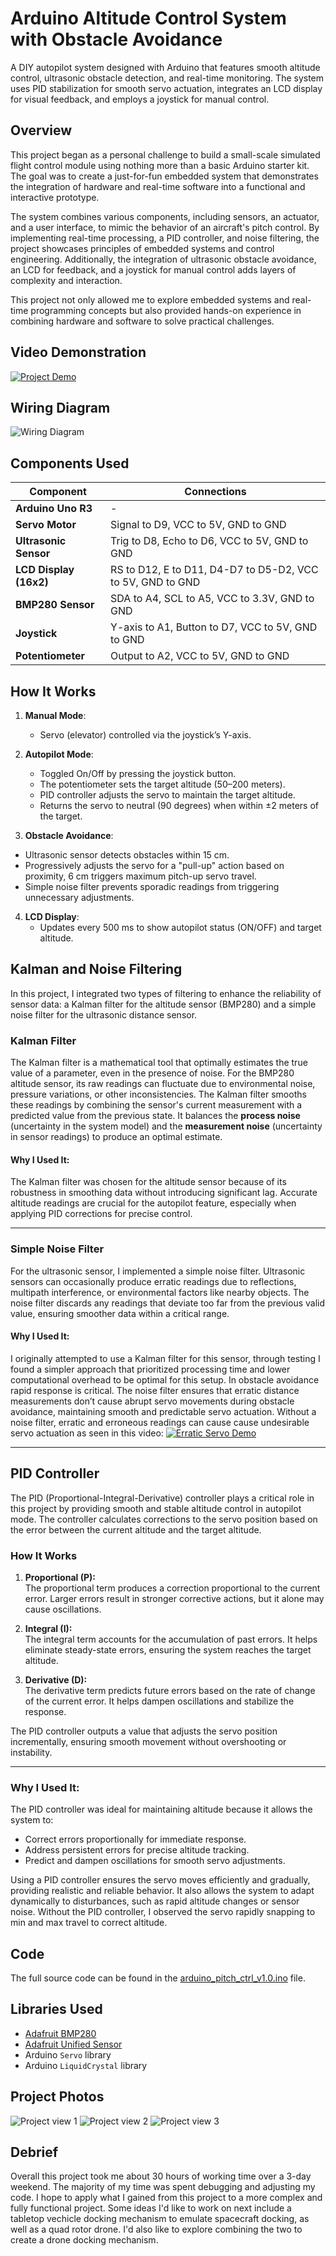 # Arduino Altitude Control System with Obstacle Avoidance

A DIY autopilot system designed with Arduino that features smooth altitude control, ultrasonic obstacle detection, and real-time monitoring. The system uses PID stabilization for smooth servo actuation, integrates an LCD display for visual feedback, and employs a joystick for manual control.

## Overview

This project began as a personal challenge to build a small-scale simulated flight control module using nothing more than a basic Arduino starter kit. The goal was to create a just-for-fun embedded system that demonstrates the integration of hardware and real-time software into a functional and interactive prototype.

The system combines various components, including sensors, an actuator, and a user interface, to mimic the behavior of an aircraft's pitch control. By implementing real-time processing, a PID controller, and noise filtering, the project showcases principles of embedded systems and control engineering. Additionally, the integration of ultrasonic obstacle avoidance, an LCD for feedback, and a joystick for manual control adds layers of complexity and interaction.

This project not only allowed me to explore embedded systems and real-time programming concepts but also provided hands-on experience in combining hardware and software to solve practical challenges.

## Video Demonstration

[![Project Demo](https://img.youtube.com/vi/Yk2QcMZHw5w/0.jpg)](https://youtu.be/Yk2QcMZHw5w)

## Wiring Diagram

![Wiring Diagram](pitch%20ctrl%20wiring.png)

## Components Used

| Component              | Connections |
|------------------------|-------------|
| **Arduino Uno R3**     | -           |
| **Servo Motor**        | Signal to D9, VCC to 5V, GND to GND |
| **Ultrasonic Sensor**  | Trig to D8, Echo to D6, VCC to 5V, GND to GND |
| **LCD Display (16x2)** | RS to D12, E to D11, D4-D7 to D5-D2, VCC to 5V, GND to GND |
| **BMP280 Sensor**      | SDA to A4, SCL to A5, VCC to 3.3V, GND to GND |
| **Joystick**           | Y-axis to A1, Button to D7, VCC to 5V, GND to GND |
| **Potentiometer**      | Output to A2, VCC to 5V, GND to GND |

## How It Works

1. **Manual Mode**:
   - Servo (elevator) controlled via the joystick’s Y-axis.

2. **Autopilot Mode**:
   - Toggled On/Off by pressing the joystick button.
   - The potentiometer sets the target altitude (50–200 meters).
   - PID controller adjusts the servo to maintain the target altitude.
   - Returns the servo to neutral (90 degrees) when within ±2 meters of the target.
     
3.  **Obstacle Avoidance**:
   - Ultrasonic sensor detects obstacles within 15 cm.
   - Progressively adjusts the servo for a "pull-up" action based on proximity, 6 cm triggers maximum pitch-up servo travel.
   - Simple noise filter prevents sporadic readings from triggering unnecessary adjustments.

4. **LCD Display**:
   - Updates every 500 ms to show autopilot status (ON/OFF) and target altitude.
  
## Kalman and Noise Filtering

In this project, I integrated two types of filtering to enhance the reliability of sensor data: a Kalman filter for the altitude sensor (BMP280) and a simple noise filter for the ultrasonic distance sensor.

### Kalman Filter

The Kalman filter is a mathematical tool that optimally estimates the true value of a parameter, even in the presence of noise. For the BMP280 altitude sensor, its raw readings can fluctuate due to environmental noise, pressure variations, or other inconsistencies. The Kalman filter smooths these readings by combining the sensor's current measurement with a predicted value from the previous state. It balances the **process noise** (uncertainty in the system model) and the **measurement noise** (uncertainty in sensor readings) to produce an optimal estimate.

#### Why I Used It:
The Kalman filter was chosen for the altitude sensor because of its robustness in smoothing data without introducing significant lag. Accurate altitude readings are crucial for the autopilot feature, especially when applying PID corrections for precise control. 

---

### Simple Noise Filter

For the ultrasonic sensor, I implemented a simple noise filter. Ultrasonic sensors can occasionally produce erratic readings due to reflections, multipath interference, or environmental factors like nearby objects. The noise filter discards any readings that deviate too far from the previous valid value, ensuring smoother data within a critical range.

#### Why I Used It:
I originally attempted to use a Kalman filter for this sensor, through testing I found a simpler approach that prioritized processing time and lower computational overhead to be optimal for this setup. In obstacle avoidance rapid response is critical. The noise filter ensures that erratic distance measurements don’t cause abrupt servo movements during obstacle avoidance, maintaining smooth and predictable servo actuation. Without a noise filter, erratic and erroneous readings can cause cause undesirable servo actuation as seen in this video: 
[![Erratic Servo Demo](https://img.youtube.com/vi/jnJmrNvqck0/0.jpg)](https://youtu.be/jnJmrNvqck0)

---

## PID Controller

The PID (Proportional-Integral-Derivative) controller plays a critical role in this project by providing smooth and stable altitude control in autopilot mode. The controller calculates corrections to the servo position based on the error between the current altitude and the target altitude.

### How It Works
1. **Proportional (P):**  
   The proportional term produces a correction proportional to the current error. Larger errors result in stronger corrective actions, but it alone may cause oscillations.

2. **Integral (I):**  
   The integral term accounts for the accumulation of past errors. It helps eliminate steady-state errors, ensuring the system reaches the target altitude.

3. **Derivative (D):**  
   The derivative term predicts future errors based on the rate of change of the current error. It helps dampen oscillations and stabilize the response.

The PID controller outputs a value that adjusts the servo position incrementally, ensuring smooth movement without overshooting or instability.

---

### Why I Used It:

The PID controller was ideal for maintaining altitude because it allows the system to:

- Correct errors proportionally for immediate response.
- Address persistent errors for precise altitude tracking.
- Predict and dampen oscillations for smooth servo adjustments.

Using a PID controller ensures the servo moves efficiently and gradually, providing realistic and reliable behavior. It also allows the system to adapt dynamically to disturbances, such as rapid altitude changes or sensor noise. Without the PID controller, I observed the servo rapidly snapping to min and max travel to correct altitude.

## Code

The full source code can be found in the [arduino_pitch_ctrl_v1.0.ino](arduino_pitch_ctrl_v1.0.ino) file.

## Libraries Used

- [Adafruit BMP280](https://github.com/adafruit/Adafruit_BMP280_Library)
- [Adafruit Unified Sensor](https://github.com/adafruit/Adafruit_Sensor)
- Arduino `Servo` library
- Arduino `LiquidCrystal` library

## Project Photos
![Project view 1](IMG_9490.JPEG)
![Project view 2](IMG_9491.JPEG)
![Project view 3](IMG_9492.JPEG)

## Debrief
Overall this project took me about 30 hours of working time over a 3-day weekend. The majority of my time was spent debugging and adjusting my code. I hope to apply what I gained from this project to a more complex and fully functional project. Some ideas I'd like to work on next include a tabletop vechicle docking mechanism to emulate spacecraft docking, as well as a quad rotor drone. I'd also like to explore combining the two to create a drone docking mechanism. 

